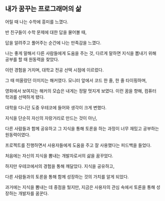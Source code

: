 ## 내가 꿈꾸는 프로그래머의 삶

어릴 때 나는 수학에 흥미를 느꼈다. 

반 친구들이 수학 문제에 대한 답을 물어볼 때, 

답을 알려주고 풀어주는 순간에 나는 만족감을 느꼈다.

나는 좋게 말해서 다른 사람들에게 도움을 주는 것, 다르게 말하면 지식을 뽑내기 위해 공부를 할 때 원동력을 찾았다.

이런 경험을 거치며, 대학교 전공 선택 시점에 이르렀다. 

그 때 떠올랐던 이미지는 해커였다. 모니터 앞에서 코드 한 줄, 한 줄 타이핑하며,

영화에서 보여지는 해커의 모습은 내게는 정말 멋지게 보였다. 이런 꿈을 향해, 컴퓨터 학과를 선택하게 됐다.

대학을 다니던 도중 우테코에 들어와 생각이 크게 변했다. 

지식을 단순히 자신의 자랑거리로 만드는 것이 아닌,

다른 사람들과 함께 공유하고 그 지식을 통해 토론을 하는 과정이 너무 재밌고 공부하는 원동력이였다.

프로젝트를 진행하면서 사용자들에게 도움을 주고 잘 사용했다는 피드백을 들었다.

처음에는 자신의 지식을 뽐내는 개발자로서의 삶을 꿈꾸었다. 

하지만 우테코에서의 경험을 통해 깨달았다. 지식을 공유하고,

다른 사람들과의 토론을 통해 함께 성장하는 것의 가치를 알게 되었다.

과거에는 지식을 뽐내는 데 중점을 뒀지만, 지금은 사용자의 관심 속에서 토론을 통해 성장하는 개발자를 꿈꾼다.
